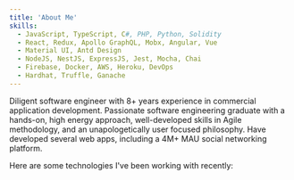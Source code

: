 ```yaml
---
title: 'About Me'
skills:
  - JavaScript, TypeScript, C#, PHP, Python, Solidity
  - React, Redux, Apollo GraphQL, Mobx, Angular, Vue
  - Material UI, Antd Design
  - NodeJS, NestJS, ExpressJS, Jest, Mocha, Chai
  - Firebase, Docker, AWS, Heroku, DevOps
  - Hardhat, Truffle, Ganache
---
```


Diligent software engineer with 8+ years experience in commercial application development. Passionate software engineering graduate with a hands-on, high energy approach, well-developed skills in Agile methodology, and an unapologetically user focused philosophy. Have developed several web apps, including a 4M+ MAU social networking platform.

Here are some technologies I've been working with recently:
